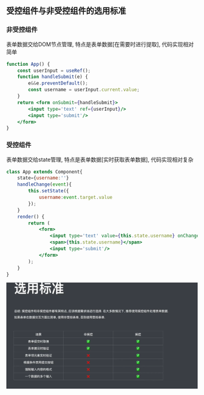 ## 受控组件与非受控组件的选用标准

### 非受控组件
表单数据交给DOM节点管理, 特点是表单数据[在需要时进行提取], 代码实现相对简单

```jsx
function App() {
    const userInput = useRef();
    function handleSubmit(e) {
        e&&e.preventDefault();
        const username = userInput.current.value;
    }
    return <form onSubmit={handleSubmit}>
        <input type='text' ref={userInput}/>
        <input type='submit'/>
    </form>
}

```

### 受控组件
表单数据交给state管理, 特点是表单数据[实时获取表单数据], 代码实现相对复杂

```jsx
class App extends Component{
    state={username:''}
    handleChange(event){
        this.setState({
            username:event.target.value
        });
    }
    render() {
        return (
            <form>
                <input type='text' value={this.state.username} onChange={this.handleChange.bind(this)}/>
                <span>{this.state.username}</span>
                <input type='submit'/>
            </form>
        );
    }
}

```

![image-20220427165218290](sn.assets/image-20220427165218290.png)
